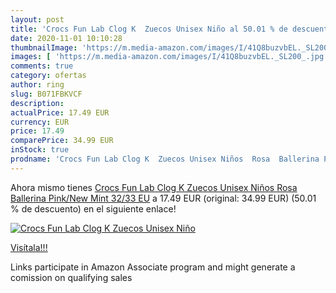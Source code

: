 ```yaml
---
layout: post
title: 'Crocs Fun Lab Clog K  Zuecos Unisex Niño al 50.01 % de descuento'
date: 2020-11-01 10:10:28
thumbnailImage: 'https://m.media-amazon.com/images/I/41Q8buzvbEL._SL200_.jpg'
images: [ 'https://m.media-amazon.com/images/I/41Q8buzvbEL._SL200_.jpg' ]
comments: true
category: ofertas
author: ring
slug: B071FBKVCF
description:
actualPrice: 17.49 EUR
currency: EUR
price: 17.49
comparePrice: 34.99 EUR
inStock: true
prodname: 'Crocs Fun Lab Clog K  Zuecos Unisex Niños  Rosa  Ballerina Pink/New Mint   32/33 EU'
---
```


Ahora mismo tienes [Crocs Fun Lab Clog K  Zuecos Unisex Niños  Rosa  Ballerina Pink/New Mint   32/33 EU](https://www.amazon.es/dp/B071FBKVCF/?tag=tolees-21) a 17.49 EUR (original: 34.99 EUR) (50.01 %  de descuento) en el siguiente enlace!

[![Crocs Fun Lab Clog K  Zuecos Unisex Niño](https://m.media-amazon.com/images/I/41Q8buzvbEL._SL200_.jpg)](https://www.amazon.es/dp/B071FBKVCF/?tag=tolees-21)

[Visítala!!!](https://www.amazon.es/dp/B071FBKVCF/?tag=tolees-21)

Links participate in Amazon Associate program and might generate a comission on qualifying sales
